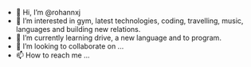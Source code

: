 - 👋 Hi, I’m @rohannxj
- 👀 I’m interested in gym, latest technologies, coding, travelling, music, languages and building new relations. 
- 🌱 I’m currently learning drive, a new language and to program.
- 💞️ I’m looking to collaborate on ...
- 📫 How to reach me ...

<!---
rohannxj/rohannxj is a ✨ special ✨ repository because its `README.md` (this file) appears on your GitHub profile.
You can click the Preview link to take a look at your changes.
--->
